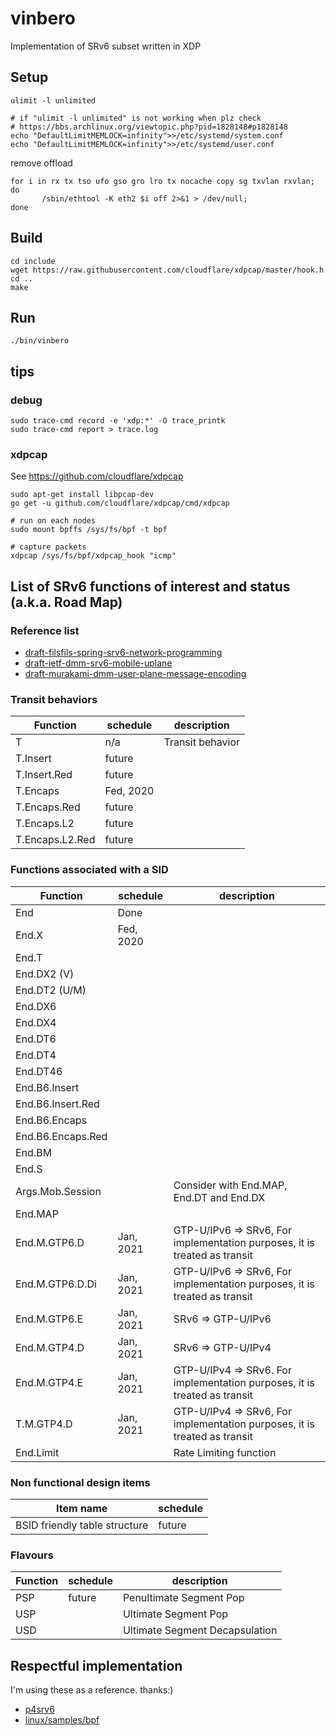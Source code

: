# vinbero
Implementation of SRv6 subset written in XDP

## Setup
```
ulimit -l unlimited

# if "ulimit -l unlimited" is not working when plz check
# https://bbs.archlinux.org/viewtopic.php?pid=1828148#p1828148
echo "DefaultLimitMEMLOCK=infinity">>/etc/systemd/system.conf
echo "DefaultLimitMEMLOCK=infinity">>/etc/systemd/user.conf
```

remove offload
```
for i in rx tx tso ufo gso gro lro tx nocache copy sg txvlan rxvlan; do
       /sbin/ethtool -K eth2 $i off 2>&1 > /dev/null;
done
```

## Build
```
cd include
wget https://raw.githubusercontent.com/cloudflare/xdpcap/master/hook.h
cd ..
make
```

## Run
```
./bin/vinbero
```

## tips
### debug
```
sudo trace-cmd record -e 'xdp:*' -O trace_printk
sudo trace-cmd report > trace.log
```
### xdpcap

See https://github.com/cloudflare/xdpcap

```
sudo apt-get install libpcap-dev
go get -u github.com/cloudflare/xdpcap/cmd/xdpcap

# run on each nodes
sudo mount bpffs /sys/fs/bpf -t bpf

# capture packets
xdpcap /sys/fs/bpf/xdpcap_hook "icmp"
```

## List of SRv6 functions of interest and status (a.k.a. Road Map)

### Reference list
* [draft-filsfils-spring-srv6-network-programming](https://datatracker.ietf.org/doc/draft-ietf-spring-srv6-network-programming/)
* [draft-ietf-dmm-srv6-mobile-uplane](https://datatracker.ietf.org/doc/draft-ietf-dmm-srv6-mobile-uplane/)
* [draft-murakami-dmm-user-plane-message-encoding](https://datatracker.ietf.org/doc/draft-murakami-dmm-user-plane-message-encoding)

### Transit behaviors

| Function | schedule | description |
|----------|----------|-------------|
| T | n/a | Transit behavior|
| T.Insert | future | |
| T.Insert.Red | future | |
| T.Encaps | Fed, 2020 | |
| T.Encaps.Red | future | |
| T.Encaps.L2 | future | |
| T.Encaps.L2.Red | future | |

### Functions associated with a SID

| Function | schedule | description |
|----------|----------|-------------|
| End | Done | |
| End.X | Fed, 2020 | |
| End.T | | |
| End.DX2 (V) | | |
| End.DT2 (U/M) | | |
| End.DX6 | | |
| End.DX4 | | |
| End.DT6 | | |
| End.DT4 | | |
| End.DT46 | | |
| End.B6.Insert | | |
| End.B6.Insert.Red | | |
| End.B6.Encaps | | |
| End.B6.Encaps.Red | | |
| End.BM | | |
| End.S | | |
| Args.Mob.Session | | Consider with End.MAP, End.DT and End.DX |
| End.MAP | | |
| End.M.GTP6.D | Jan, 2021 | GTP-U/IPv6 => SRv6, For implementation purposes, it is treated as transit　|
| End.M.GTP6.D.Di | Jan, 2021 | GTP-U/IPv6 => SRv6, For implementation purposes, it is treated as transit |
| End.M.GTP6.E | Jan, 2021 | SRv6 => GTP-U/IPv6 |
| End.M.GTP4.D | Jan, 2021 | SRv6 => GTP-U/IPv4 |
| End.M.GTP4.E | Jan, 2021 | GTP-U/IPv4 => SRv6. For implementation purposes, it is treated as transit |
| T.M.GTP4.D | Jan, 2021 | GTP-U/IPv4 => SRv6, For implementation purposes, it is treated as transit|
| End.Limit | | Rate Limiting function |

### Non functional design items

| Item name | schedule |
|-----------|----------|
| BSID friendly table structure | future |

### Flavours

| Function | schedule | description |
|----------|----------|-------------|
| PSP | future | Penultimate Segment Pop |
| USP | | Ultimate Segment Pop |
| USD | | Ultimate Segment Decapsulation |

## Respectful implementation
I'm using these as a reference. thanks:)
* [p4srv6](https://github.com/ebiken/p4srv6)
* [linux/samples/bpf](https://github.com/torvalds/linux/tree/master/samples/bpf)
